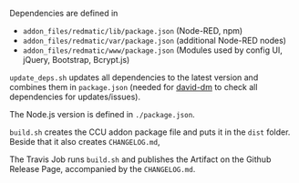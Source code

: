 Dependencies are defined in

* `addon_files/redmatic/lib/package.json` (Node-RED, npm)
* `addon_files/redmatic/var/package.json` (additional Node-RED nodes)
* `addon_files/redmatic/www/package.json` (Modules used by config UI, jQuery, Bootstrap, Bcrypt.js)

`update_deps.sh` updates all dependencies to the latest version and combines them in `package.json` (needed for 
[david-dm](https://david-dm.org/hobbyquaker/redmatic) to check all dependencies for updates/issues).

The Node.js version is defined in `./package.json`.

`build.sh` creates the CCU addon package file and puts it in the `dist` folder. Beside that it also creates
`CHANGELOG.md`,

The Travis Job runs `build.sh` and publishes the Artifact on the Github Release Page, accompanied by the `CHANGELOG.md`.
 